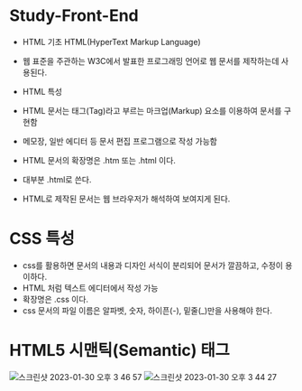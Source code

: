 # Study-Front-End


- HTML 기초 HTML(HyperText Markup Language)
- 웹 표준을 주관하는 W3C에서 발표한 프로그래밍 언어로 웹 문서를 제작하는데 사용된다.

- HTML 특성
- HTML 문서는 태그(Tag)라고 부르는 마크업(Markup) 요소를 이용하여 문서를 구현함
- 메모장, 일반 에디터 등 문서 편집 프로그램으로 작성 가능함
- HTML 문서의 확장명은 .htm 또는 .html 이다.
- 대부분 .html로 쓴다.
- HTML로 제작된 문서는 웹 브라우저가 해석하여 보여지게 된다.





# CSS 특성
- css를 활용하면 문서의 내용과 디자인 서식이 분리되어 문서가 깔끔하고, 수정이 용이하다.
- HTML 처럼 텍스트 에디터에서 작성 가능
- 확장명은 .css 이다.
- css 문서의 파일 이름은 알파벳, 숫자, 하이픈(-), 밑줄(_)만을 사용해야 한다.







# HTML5 시맨틱(Semantic) 태그
![스크린샷 2023-01-30 오후 3 46 57](https://user-images.githubusercontent.com/116433637/215406892-73a0a036-1789-4d55-aa18-13c727b6fa91.png)
![스크린샷 2023-01-30 오후 3 44 27](https://user-images.githubusercontent.com/116433637/215406909-34fb5212-0a5c-4fbb-a0eb-06482fb38c9e.png)
